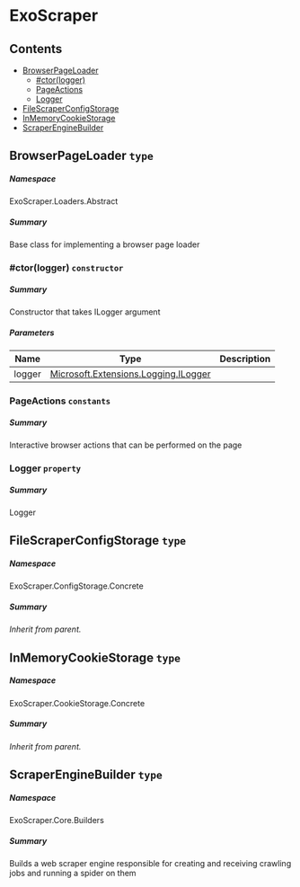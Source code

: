 <a name='assembly'></a>
# ExoScraper

## Contents

- [BrowserPageLoader](#T-ExoScraper-Loaders-Abstract-BrowserPageLoader 'ExoScraper.Loaders.Abstract.BrowserPageLoader')
  - [#ctor(logger)](#M-ExoScraper-Loaders-Abstract-BrowserPageLoader-#ctor-Microsoft-Extensions-Logging-ILogger- 'ExoScraper.Loaders.Abstract.BrowserPageLoader.#ctor(Microsoft.Extensions.Logging.ILogger)')
  - [PageActions](#F-ExoScraper-Loaders-Abstract-BrowserPageLoader-PageActions 'ExoScraper.Loaders.Abstract.BrowserPageLoader.PageActions')
  - [Logger](#P-ExoScraper-Loaders-Abstract-BrowserPageLoader-Logger 'ExoScraper.Loaders.Abstract.BrowserPageLoader.Logger')
- [FileScraperConfigStorage](#T-ExoScraper-ConfigStorage-Concrete-FileScraperConfigStorage 'ExoScraper.ConfigStorage.Concrete.FileScraperConfigStorage')
- [InMemoryCookieStorage](#T-ExoScraper-CookieStorage-Concrete-InMemoryCookieStorage 'ExoScraper.CookieStorage.Concrete.InMemoryCookieStorage')
- [ScraperEngineBuilder](#T-ExoScraper-Core-Builders-ScraperEngineBuilder 'ExoScraper.Core.Builders.ScraperEngineBuilder')

<a name='T-ExoScraper-Loaders-Abstract-BrowserPageLoader'></a>
## BrowserPageLoader `type`

##### Namespace

ExoScraper.Loaders.Abstract

##### Summary

Base class for implementing a browser page loader

<a name='M-ExoScraper-Loaders-Abstract-BrowserPageLoader-#ctor-Microsoft-Extensions-Logging-ILogger-'></a>
### #ctor(logger) `constructor`

##### Summary

Constructor that takes ILogger argument

##### Parameters

| Name | Type | Description |
| ---- | ---- | ----------- |
| logger | [Microsoft.Extensions.Logging.ILogger](#T-Microsoft-Extensions-Logging-ILogger 'Microsoft.Extensions.Logging.ILogger') |  |

<a name='F-ExoScraper-Loaders-Abstract-BrowserPageLoader-PageActions'></a>
### PageActions `constants`

##### Summary

Interactive browser actions that can be performed on the page

<a name='P-ExoScraper-Loaders-Abstract-BrowserPageLoader-Logger'></a>
### Logger `property`

##### Summary

Logger

<a name='T-ExoScraper-ConfigStorage-Concrete-FileScraperConfigStorage'></a>
## FileScraperConfigStorage `type`

##### Namespace

ExoScraper.ConfigStorage.Concrete

##### Summary

*Inherit from parent.*

<a name='T-ExoScraper-CookieStorage-Concrete-InMemoryCookieStorage'></a>
## InMemoryCookieStorage `type`

##### Namespace

ExoScraper.CookieStorage.Concrete

##### Summary

*Inherit from parent.*

<a name='T-ExoScraper-Core-Builders-ScraperEngineBuilder'></a>
## ScraperEngineBuilder `type`

##### Namespace

ExoScraper.Core.Builders

##### Summary

Builds a web scraper engine responsible for creating and receiving crawling jobs and running a spider on them
